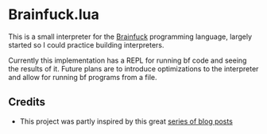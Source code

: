 
# Brainfuck.lua

This is a small interpreter for the [Brainfuck](https://en.wikipedia.org/wiki/Brainfuck)
programming language, largely started so I could practice building interpreters.

Currently this implementation has a REPL for running bf code and seeing the results of it.
Future plans are to introduce optimizations to the interpreter and allow for running bf programs from a file.

## Credits

 - This project was partly inspired by this great [series of blog posts](https://eli.thegreenplace.net/2017/adventures-in-jit-compilation-part-1-an-interpreter/)
